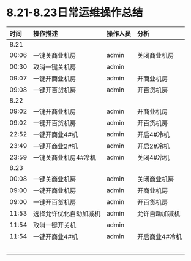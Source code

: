 # 8.21-8.23日常运维操作总结

| 时间 | 操作描述 | 操作人员 | 分析 |
| :--- | :--- | :--- | :--- |
| 8.21 |  |  |  |
| 00:06 | 一键关商业机房 | admin | 关闭商业机房 |
| 00:30 | 取消一键关机房 | admin |  |
| 09:07 | 一键开商业机房 | admin | 开商业机房 |
| 09:08 | 一键开百货机房 | admin  | 开百货机房 |
| 8.22 |  |  |  |
| 09:02 | 一键开商业机房 | admin | 开商业机房 |
| 09:02 | 一键开百货机房 | admin | 开百货机房 |
| 22:52 | 一键开商业4\#机 | admin | 开启4\#冷机 |
| 23:49 | 一键开商业2\#机 | admin | 开启2\#冷机 |
| 23:59 | 一键关商业机房4\#冷机 | admin | 关闭4\#冷机 |
| 8.23 |  |  |  |
| 00:08 | 一键关商业机房 | admin  | 关闭商业机房 |
| 09:00 | 一键开商业机房 | admin | 开商业机房 |
| 09:00 | 一键开百货机房 | admin | 开百货机房 |
| 11:53 | 选择允许优化自动加减机 | admin | 允许自动加减机 |
| 11:54 | 取消一键开关机 | admin |  |
| 11:54 | 一键开商业4\#机 | admin | 开启商业4\#冷机 |
|  |  |  |  |
|  |  |  |  |
|  |  |  |  |
|  |  |  |  |
|  |  |  |  |



